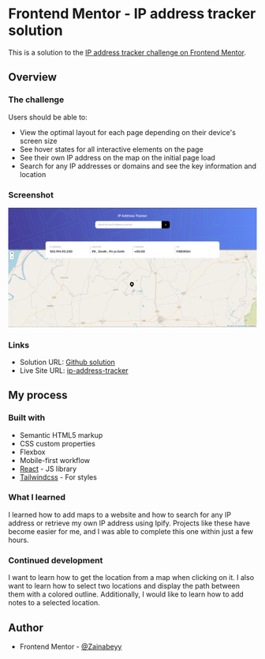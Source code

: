 # Frontend Mentor - IP address tracker solution

This is a solution to the [IP address tracker challenge on Frontend Mentor](https://www.frontendmentor.io/challenges/ip-address-tracker-I8-0yYAH0).

## Overview

### The challenge

Users should be able to:

- View the optimal layout for each page depending on their device's screen size
- See hover states for all interactive elements on the page
- See their own IP address on the map on the initial page load
- Search for any IP addresses or domains and see the key information and location

### Screenshot

![](./public/ip-address-tracker-screenshot.PNG)

### Links

- Solution URL: [Github solution](https://github.com/Zainabeyy/IP-Address-tracker)
- Live Site URL: [ip-address-tracker](https://ip-address-tracker-z.netlify.app/)

## My process

### Built with

- Semantic HTML5 markup
- CSS custom properties
- Flexbox
- Mobile-first workflow
- [React](https://reactjs.org/) - JS library
- [Tailwindcss](https://tailwindcss.com/) - For styles

### What I learned

I learned how to add maps to a website and how to search for any IP address or retrieve my own IP address using Ipify. Projects like these have become easier for me, and I was able to complete this one within just a few hours.


### Continued development

I want to learn how to get the location from a map when clicking on it. I also want to learn how to select two locations and display the path between them with a colored outline. Additionally, I would like to learn how to add notes to a selected location.


## Author

- Frontend Mentor - [@Zainabeyy](https://www.frontendmentor.io/profile/Zainabeyy)